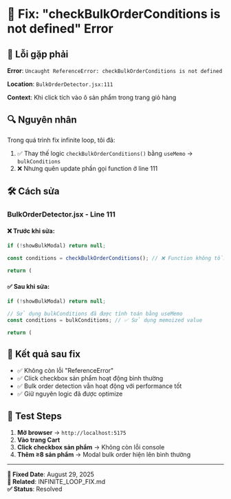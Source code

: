 # 🔧 Fix: "checkBulkOrderConditions is not defined" Error

## 🚨 Lỗi gặp phải

**Error**: `Uncaught ReferenceError: checkBulkOrderConditions is not defined`

**Location**: `BulkOrderDetector.jsx:111`

**Context**: Khi click tích vào ô sản phẩm trong trang giỏ hàng

## 🔍 Nguyên nhân

Trong quá trình fix infinite loop, tôi đã:

1. ✅ Thay thế logic `checkBulkOrderConditions()` bằng `useMemo` → `bulkConditions`
2. ❌ Nhưng quên update phần gọi function ở line 111

## 🛠️ Cách sửa

### **BulkOrderDetector.jsx - Line 111**

#### ❌ Trước khi sửa:

```javascript
if (!showBulkModal) return null;

const conditions = checkBulkOrderConditions(); // ❌ Function không tồn tại

return (
```

#### ✅ Sau khi sửa:

```javascript
if (!showBulkModal) return null;

// Sử dụng bulkConditions đã được tính toán bằng useMemo
const conditions = bulkConditions; // ✅ Sử dụng memoized value

return (
```

## 🎯 Kết quả sau fix

- ✅ Không còn lỗi "ReferenceError"
- ✅ Click checkbox sản phẩm hoạt động bình thường
- ✅ Bulk order detection vẫn hoạt động với performance tốt
- ✅ Giữ nguyên logic đã được optimize

## 📝 Test Steps

1. **Mở browser** → `http://localhost:5175`
2. **Vào trang Cart**
3. **Click checkbox sản phẩm** → Không còn lỗi console
4. **Thêm ≥8 sản phẩm** → Modal bulk order hiện lên bình thường

---

**📅 Fixed Date**: August 29, 2025  
**🔗 Related**: INFINITE_LOOP_FIX.md  
**✅ Status**: Resolved
